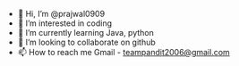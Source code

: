 - 👋 Hi, I’m @prajwal0909
- 👀 I’m interested in coding
- 🌱 I’m currently learning Java, python
- 💞️ I’m looking to collaborate on github
- 📫 How to reach me Gmail - teampandit2006@gmail.com

<!---
prajwal0909/prajwal0909 is a ✨ special ✨ repository because its `README.md` (this file) appears on your GitHub profile.
You can click the Preview link to take a look at your changes.
--->
